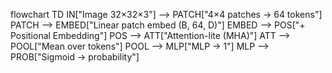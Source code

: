 flowchart TD
    IN["Image 32×32×3"] --> PATCH["4×4 patches → 64 tokens"]
    PATCH --> EMBED["Linear patch embed (B, 64, D)"]
    EMBED --> POS["+ Positional Embedding"]
    POS --> ATT["Attention-lite (MHA)"]
    ATT --> POOL["Mean over tokens"]
    POOL --> MLP["MLP → 1"]
    MLP --> PROB["Sigmoid → probability"]
